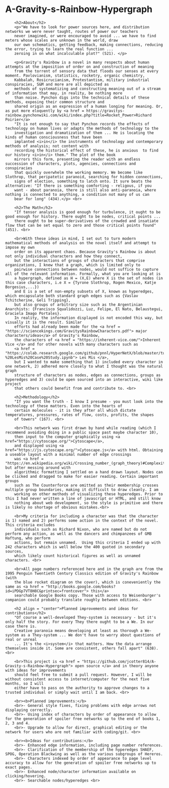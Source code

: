 # A-Gravity-s-Rainbow-Hypergraph
        <h2>About</h2>
        <p>"We have to look for power sources here, and distribution networks we were never taught, routes of power our teachers
        never imagined, or were encouraged to avoid ... we have to find meters whose scales are unknown in the world, draw 
        our own schematics, getting feedback, making connections, reducing the error, trying to learn the real function ... 
        zeroing in on what incalculable plot?" (521). </p>

        <p>Gravity's Rainbow is a novel in many respects about human attempts at the imposition of order on and construction of meaning 
        from the torrent of sensory data that floods our senses at every moment. Pavlovianism, statistics, rocketry, organic chemistry, 
        Kabbalah, Rosicrucianism, Protestantism, military industrial conspiracies, S&M and more are all depicted as 
        methods of systematizing and constructing meaning out of a stream of information that may, in reality, be nothing more 
        than noise. Pynchon digs into the technical details of these methods, exposing their common structure and
        shared origin as an expression of a human longing for meaning. Or, as put more eloquently by <a href = https://gravitys-rainbow.pynchonwiki.com/wiki/index.php?title=Rocket_Power>Richard Poirier</a> 
        "It is not enough to say that Pynchon records the effects of technology on human lives or adapts the methods of technology to the
        investigation and dramatization of them ... He is locating the  kinds of human consciousness that have been 
        implanted <i>in</i> the instruments of technology and contemporary methods of analysis; not content with 
        recording the historical effect of these, he is anxious  to find our history <i>in</i> them." The plot of the book 
        mirrors this form, presenting the reader with an endless succession of characters, plots, agencies, connections and conspiracies
        that quickly overwhelm the working memory. We become like Slothrop, that peripatetic paranoid, searching for hidden connections,
        signs of election, something to latch onto. It sure beats the alternative: "If there is something comforting - religous, if you 
        want - about paranoia, there is still also anti-paranoia, where nothing is connected to anything, a condition not many of us can 
        bear for long" (434).</p> <br>
        
        <h2>The Math</h2>
        "If tensor analysis is good enough for turbulence, it ought to be good enough for history. There ought to be nodes, critical points ... 
        there ought to be super-derivatives of the crowded and insatiate flow that can be set equal to zero and those critical points found" (451). <br>

        <br>With these ideas in mind, I set out to turn modern mathematical methods of analysis on the novel itself and attempt to impose my own 
        order on its apparent chaos. Because Gravity's Rainbow is about not only individual characters and how they connect, 
        but the interactions of groups of characters that comprise organizations, I knew that a graph, which is limited only to 
        pairwise connections between nodes, would not suffice to capture all of the relevant information. Formally, what you are looking at is 
        a hypergraph, defined as H = (X,E) where X is the set of nodes (in this case characters, i.e X = {Tyrone Slothrop, Rogen Mexico, Katje Borgesius,...}) 
        and E is a set of non-empty subsets of X, known as hyperedges, which encapsulate both standard graph edges such as {Vaslav Tchitcherine, Geli Tripping}, 
        but also groups of arbitrary size such as the Argentinian Anarchists: {Francisco Squalidozzi, Luz, Felipe, El Nato, Belaustegui, Graciela Imago Portales}. 
        In reality, the information displayed is not encoded this way, but visually it is the result. Similar 
        efforts had already been made for the <a href = "https://sciencekings.com/GravitysRainbowCharacters.pdf"> major characters/ideas</a> of Gravity's Rainbow,
        the characters of <a href = "https://inherent-vice.com/">Inherent Vice </a> and for other novels with many characters such as 
        <a href = "https://colab.research.google.com/github/pnnl/HyperNetX/blob/master/tutorials/Tutorial%203%20-%20LesMis%20Case%20Study.ipynb"> Les Mis </a>,
        but I wanted to make something that 1) included every character in one network, 2) adhered more closely to what I thought was the natural graph 
        structure of characters as nodes, edges as connections, groups as hyperedges and 3) could be open sourced into an interactive, wiki like project
        that others could benefit from and contribute to. <br>

        <h2>Methodology</h2>
        "If you want the truth - I know I presume - you must look into the technology of these matters. Even into the hearts of
        certain molecules - it is they after all which dictate temperatures, pressures, rates of flow, costs, profits, the shapes
        of towers" (167). <br>

        <br>This network was first drawn by hand while reading (which I recommend avoiding doing in a public space past maybe character 10), 
        then input to the computer graphically using <a href="https://cytoscape.org/">Cytoscape</a>,
        and displayed using <a href="https://js.cytoscape.org/">Cytoscape.js</a> with html. Obtaining a useable layout with a minimal number of edge crossings
        was <a href = "https://en.wikipedia.org/wiki/Crossing_number_(graph_theory)#Complexity_and_approximation">hard</a> but after messing around with 
        algorithmic formatting I settled on a hand drawn layout. Nodes can be clicked and dragged to make for easier reading. Certain important groups 
        such as The Counterforce are omitted as their membership crosses multiple group boundaries, making it difficult to draw cleanly. I am
        working on other methods of visualizing these hyperedges. Prior to this I had never written a line of javascript or HTML, and still know 
        nothing about web development, so the style is primitive and there is likely no shortage of obvious mistakes.<br>
        
        <br>My criteria for including a character was that the character is 1) named and 2) performs some action in the context of the novel. This criteria excludes 
        individuals such as Richard Nixon, who are named but do not perform any action, as well as the dancers and chimpanzees of GMB Haftung, who perform 
        actions, but remain unnamed.  Using this criteria I ended up with 242 characters which is well below the 400 quoted in secondary sources, 
        which likely count historical figures as well as unnamed characters. <br>

        <br>All page numbers referenced here and in the graph are from the 1995 Penguin Twentieth Century Classics edition of Gravity's Rainbow (with
        the blue rocket diagram on the cover), which is coneveniently the same as <a href = "http://books.google.com/books?id=iPDGp7VT8H8C&printsec=frontcover"> this</a>
        searchable Google Books copy. Those with access to Weisenburger's companion could probably translate roughly between editions. <br>

        <h2 align = "center">Planned improvements and ideas for contributions</h2>
        "Of course a well-developed They-system is necessary - but it's only half the story. For every They there ought to be a We. In our case there is.
        Creative paranoia means developing at least as thorough a We-system as a They-system ... We don't have to worry about questions of real or unreal
        ... It's the <i>system</i> that matters. How the data arrange themselves inside it. Some are consistent, others fall apart" (638). <br>

        <br>This project is <a href = "https://github.com/jcotter814/A-Gravity-s-Rainbow-Hypergraph"> open source </a> and in theory anyone with ideas for improvements 
        should feel free to submit a pull request. However, I will be without consistent access to internet/computer for the next five months, so I will 
        either have to pass on the authority to approve changes to a trusted individual or simply wait until I am back. <br>

        <br><b>Planned improvements:</b>
        <br>- General style fixes, fixing problems with edge arrows not displaying correctly.
        <br>- Using index of characters by order of appearance to allow for the generation of spoiler free networks up to the end of books 1, 2, 3 and 4.
        <br>- Upgrade to allow for direct, graphical editing or the network for users who are not familiar with coding/git. <br>
        
        <br><b>Ideas for contributions:</b>
        <br>- Enhanced edge information, including page number references.
        <br>- Clarification of the membership of the hyperedges SHAEF, SPOG, Operation Blackwing as well as the various subgroups of Hereros.
        <br>- Characters indexed by order of appearance to page level accuracy to allow for the generation of spoiler free networks up to exact pages.
        <br>- Enhanced node/character information available on clicking/hovering.
        <br>- Searchable nodes/hyperedges <br>

